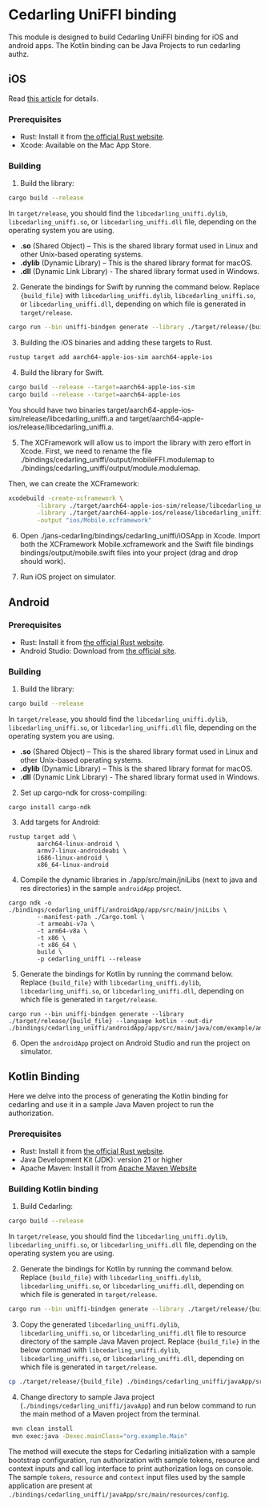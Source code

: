 # Cedarling UniFFI binding

This module is designed to build Cedarling UniFFI binding for iOS and android apps. The Kotlin binding can be Java Projects to run cedarling authz.

## iOS

Read [this article](https://medium.com/@arnab.bdutta/janssen-cedarling-uniffi-bindings-for-native-apps-90f36982c894) for details.

### Prerequisites

- Rust: Install it from [the official Rust website](https://www.rust-lang.org/tools/install).
- Xcode: Available on the Mac App Store.

### Building

1. Build the library:

```bash
cargo build --release
```

In `target/release`, you should find the `libcedarling_uniffi.dylib`, `libcedarling_uniffi.so`, or `libcedarling_uniffi.dll` file, depending on the operating system you are using.

- **.so** (Shared Object) – This is the shared library format used in Linux and other Unix-based operating systems.
- **.dylib** (Dynamic Library) – This is the shared library format for macOS.
- **.dll** (Dynamic Link Library) - The shared library format used in Windows.

2. Generate the bindings for Swift by running the command below. Replace `{build_file}` with `libcedarling_uniffi.dylib`, `libcedarling_uniffi.so`, or `libcedarling_uniffi.dll`, depending on which file is generated in `target/release`.

```bash
cargo run --bin uniffi-bindgen generate --library ./target/release/{build_file} --language swift --out-dir ./bindings/cedarling_uniffi/output
```

3. Building the iOS binaries and adding these targets to Rust.

```bash
rustup target add aarch64-apple-ios-sim aarch64-apple-ios
```

4. Build the library for Swift.

```bash
cargo build --release --target=aarch64-apple-ios-sim
cargo build --release --target=aarch64-apple-ios
```

You should have two binaries target/aarch64-apple-ios-sim/release/libcedarling_uniffi.a and target/aarch64-apple-ios/release/libcedarling_uniffi.a.

5. The XCFramework will allow us to import the library with zero effort in Xcode. First, we need to rename the file ./bindings/cedarling_uniffi/output/mobileFFI.modulemap to ./bindings/cedarling_uniffi/output/module.modulemap.

Then, we can create the XCFramework:

```bash
xcodebuild -create-xcframework \
        -library ./target/aarch64-apple-ios-sim/release/libcedarling_uniffi.a -headers ./bindings/cedarling_uniffi/output \
        -library ./target/aarch64-apple-ios/release/libcedarling_uniffi.a -headers ./bindings/cedarling_uniffi/output \
        -output "ios/Mobile.xcframework"
```

6. Open ./jans-cedarling/bindings/cedarling_uniffi/iOSApp in Xcode. Import both the XCFramework Mobile.xcframework and the Swift file bindings bindings/output/mobile.swift files into your project (drag and drop should work).

7. Run iOS project on simulator.

## Android

### Prerequisites

- Rust: Install it from [the official Rust website](https://www.rust-lang.org/tools/install).
- Android Studio: Download from [the official site](https://developer.android.com/studio).

### Building

1. Build the library:

```bash
cargo build --release
```

In `target/release`, you should find the `libcedarling_uniffi.dylib`, `libcedarling_uniffi.so`, or `libcedarling_uniffi.dll` file, depending on the operating system you are using.

- **.so** (Shared Object) – This is the shared library format used in Linux and other Unix-based operating systems.
- **.dylib** (Dynamic Library) – This is the shared library format for macOS.
- **.dll** (Dynamic Link Library) - The shared library format used in Windows.

2. Set up cargo-ndk for cross-compiling:

```
cargo install cargo-ndk

```

3. Add targets for Android:

```
rustup target add \
        aarch64-linux-android \
        armv7-linux-androideabi \
        i686-linux-android \
        x86_64-linux-android
```

4. Compile the dynamic libraries in ./app/src/main/jniLibs (next to java and res directories) in the sample `androidApp` project.

```
cargo ndk -o ./bindings/cedarling_uniffi/androidApp/app/src/main/jniLibs \
        --manifest-path ./Cargo.toml \
        -t armeabi-v7a \
        -t arm64-v8a \
        -t x86 \
        -t x86_64 \
        build \
        -p cedarling_uniffi --release
```

5. Generate the bindings for Kotlin by running the command below. Replace `{build_file}` with `libcedarling_uniffi.dylib`, `libcedarling_uniffi.so`, or `libcedarling_uniffi.dll`, depending on which file is generated in `target/release`.


```
cargo run --bin uniffi-bindgen generate --library ./target/release/{build_file} --language kotlin --out-dir ./bindings/cedarling_uniffi/androidApp/app/src/main/java/com/example/androidapp/cedarling/uniffi

```

6. Open the `androidApp` project on Android Studio and run the project on simulator. 

## Kotlin Binding

Here we delve into the process of generating the Kotlin binding for cedarling and use it in a sample Java Maven project to run the authorization.

### Prerequisites

- Rust: Install it from [the official Rust website](https://www.rust-lang.org/tools/install).
- Java Development Kit (JDK): version 21 or higher  
- Apache Maven: Install it from [Apache Maven Website](https://maven.apache.org/download.cgi)

### Building Kotlin binding

1. Build Cedarling:

```bash
cargo build --release
```
In `target/release`, you should find the `libcedarling_uniffi.dylib`, `libcedarling_uniffi.so`, or `libcedarling_uniffi.dll` file, depending on the operating system you are using.

2. Generate the bindings for Kotlin by running the command below. Replace `{build_file}` with `libcedarling_uniffi.dylib`, `libcedarling_uniffi.so`, or `libcedarling_uniffi.dll`, depending on which file is generated in `target/release`.

```bash
cargo run --bin uniffi-bindgen generate --library ./target/release/{build_file} --language kotlin --out-dir ./bindings/cedarling_uniffi/javaApp/src/main/kotlin/org/example
```

3. Copy the generated `libcedarling_uniffi.dylib`, `libcedarling_uniffi.so`, or `libcedarling_uniffi.dll` file to resource directory of the sample Java Maven project. Replace `{build_file}` in the below commad with `libcedarling_uniffi.dylib`, `libcedarling_uniffi.so`, or `libcedarling_uniffi.dll`, depending on which file is generated in `target/release`.

```bash
cp ./target/release/{build_file} ./bindings/cedarling_uniffi/javaApp/src/main/resources
```

4. Change directory to sample Java project (`./bindings/cedarling_uniffi/javaApp`) and run below command to run the main method of a Maven project from the terminal.

```bash
 mvn clean install
 mvn exec:java -Dexec.mainClass="org.example.Main"
```

The method will execute the steps for Cedarling initialization with a sample bootstrap configuration, run authorization with sample tokens, resource and context inputs and call log interface to print authorization logs on console. The sample `tokens`, `resource` and `context` input files used by the sample application are present at `./bindings/cedarling_uniffi/javaApp/src/main/resources/config`. 